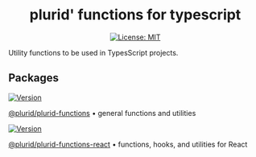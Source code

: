 <h1 align="center">
    plurid' functions for typescript
</h1>

<p align="center">
    <a target="_blank" href="https://github.com/plurid/plurid-functions-typescript/blob/master/LICENSE">
        <img src="https://img.shields.io/badge/license-MIT-blue.svg?colorB=1380C3&style=for-the-badge" alt="License: MIT">
    </a>
</p>



Utility functions to be used in TypesScript projects.



## Packages

<a target="_blank" href="https://www.npmjs.com/package/@plurid/plurid-functions">
    <img src="https://img.shields.io/npm/v/@plurid/plurid-functions.svg?logo=npm&colorB=1380C3&style=for-the-badge" alt="Version">
</a>

[@plurid/plurid-functions][plurid-functions] • general functions and utilities

[plurid-functions]: https://github.com/plurid/plurid-functions-typescript/tree/master/packages/general


<a target="_blank" href="https://www.npmjs.com/package/@plurid/plurid-functions-react">
    <img src="https://img.shields.io/npm/v/@plurid/plurid-functions-react.svg?logo=npm&colorB=1380C3&style=for-the-badge" alt="Version">
</a>

[@plurid/plurid-functions-react][plurid-functions-react] • functions, hooks, and utilities for React

[plurid-functions-react]: https://github.com/plurid/plurid-functions-typescript/tree/master/packages/react
